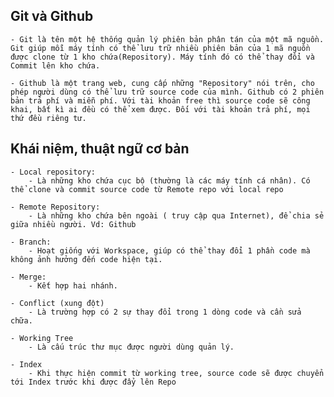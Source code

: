 ## Git và Github

	- Git là tên một hệ thống quản lý phiên bản phân tán của một mã nguồn.
	Git giúp mỗi máy tính có thể lưu trữ nhiều phiên bản của 1 mã nguồn được clone từ 1 kho chứa(Repository). Máy tính đó có thể thay đổi và Commit lên kho chứa.

	- Github là một trang web, cung cấp những "Repository" nói trên, cho phép người dùng có thể lưu trữ source code của mình. Github có 2 phiên bản trả phí và miễn phí. Với tài khoản free thì source code sẽ công khai, bất kì ai đều có thể xem được. Đối với tài khoản trả phí, mọi thứ đều riêng tư.


## Khái niệm, thuật ngữ cơ bản

	- Local repository:
		- Là những kho chứa cục bộ (thường là các máy tính cá nhân). Có thể clone và commit source code từ Remote repo với local repo

	- Remote Repository:
		- Là những kho chứa bên ngoài ( truy cập qua Internet), để chia sẻ giữa nhiều người. Vd: Github

	- Branch:
		- Hoạt giống với Workspace, giúp có thể thay đổi 1 phần code mà không ảnh hưởng đến code hiện tại.

	- Merge:
		- Kết hợp hai nhánh.

	- Conflict (xung đột)
		- Là trường hợp có 2 sự thay đổi trong 1 dòng code và cần sửa chữa.

	- Working Tree
		- Là cấu trúc thư mục được người dùng quản lý.

	- Index
		- Khi thực hiện commit từ working tree, source code sẽ được chuyển tới Index trước khi được đẩy lên Repo


